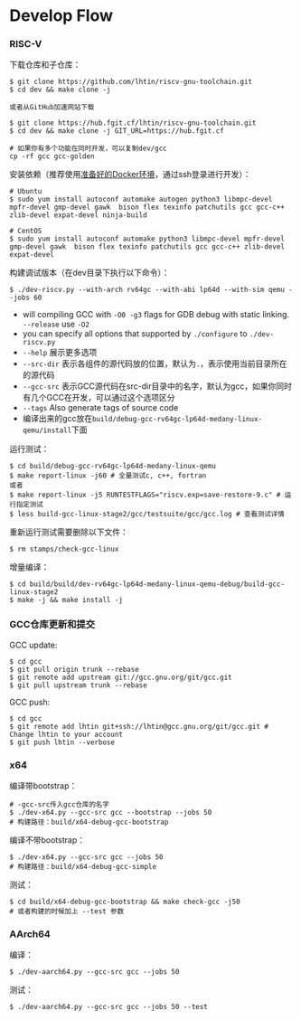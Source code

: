 Develop Flow
============

### RISC-V

下载仓库和子仓库：

    $ git clone https://github.com/lhtin/riscv-gnu-toolchain.git
    $ cd dev && make clone -j

    或者从GitHub加速网站下载

    $ git clone https://hub.fgit.cf/lhtin/riscv-gnu-toolchain.git
    $ cd dev && make clone -j GIT_URL=https://hub.fgit.cf

    # 如果你有多个功能在同时开发，可以复制dev/gcc
    cp -rf gcc gcc-golden

安装依赖（推荐使用[准备好的Docker环境](https://github.com/lhtin/docker-dev-env/tree/main/dev)，通过ssh登录进行开发）：

    # Ubuntu
    $ sudo yum install autoconf automake autogen python3 libmpc-devel mpfr-devel gmp-devel gawk  bison flex texinfo patchutils gcc gcc-c++ zlib-devel expat-devel ninja-build
    
    # CentOS
    $ sudo yum install autoconf automake python3 libmpc-devel mpfr-devel gmp-devel gawk  bison flex texinfo patchutils gcc gcc-c++ zlib-devel expat-devel

构建调试版本（在dev目录下执行以下命令）：

    $ ./dev-riscv.py --with-arch rv64gc --with-abi lp64d --with-sim qemu --jobs 60

   - will compiling GCC with `-O0 -g3` flags for GDB debug with static linking. `--release` use `-O2`
   - you can specify all options that supported by `./configure` to `./dev-riscv.py`
   - `--help` 展示更多选项
   - `--src-dir` 表示各组件的源代码放的位置，默认为`.`，表示使用当前目录所在的源代码
   - `--gcc-src` 表示GCC源代码在src-dir目录中的名字，默认为gcc，如果你同时有几个GCC在开发，可以通过这个选项区分
   - `--tags` Also generate tags of source code
   - 编译出来的gcc放在`build/debug-gcc-rv64gc-lp64d-medany-linux-qemu/install`下面

运行测试：

    $ cd build/debug-gcc-rv64gc-lp64d-medany-linux-qemu
    $ make report-linux -j60 # 全量测试c, c++, fortran
    或者
    $ make report-linux -j5 RUNTESTFLAGS="riscv.exp=save-restore-9.c" # 运行指定测试
    $ less build-gcc-linux-stage2/gcc/testsuite/gcc/gcc.log # 查看测试详情

重新运行测试需要删除以下文件：

    $ rm stamps/check-gcc-linux

增量编译：

    $ cd build/build/dev-rv64gc-lp64d-medany-linux-qemu-debug/build-gcc-linux-stage2
    $ make -j && make install -j

### GCC仓库更新和提交

GCC update:

    $ cd gcc
    $ git pull origin trunk --rebase
    $ git remote add upstream git://gcc.gnu.org/git/gcc.git
    $ git pull upstream trunk --rebase

GCC push:

    $ cd gcc
    $ git remote add lhtin git+ssh://lhtin@gcc.gnu.org/git/gcc.git # Change lhtin to your account
    $ git push lhtin --verbose

### x64

编译带bootstrap：

    # -gcc-src传入gcc仓库的名字
    $ ./dev-x64.py --gcc-src gcc --bootstrap --jobs 50
    # 构建路径：build/x64-debug-gcc-bootstrap

编译不带bootstrap：

    $ ./dev-x64.py --gcc-src gcc --jobs 50
    # 构建路径：build/x64-debug-gcc-simple

测试：
    
    $ cd build/x64-debug-gcc-bootstrap && make check-gcc -j50
    # 或者构建的时候加上 --test 参数

### AArch64

编译：

    $ ./dev-aarch64.py --gcc-src gcc --jobs 50

测试：

    $ ./dev-aarch64.py --gcc-src gcc --jobs 50 --test


